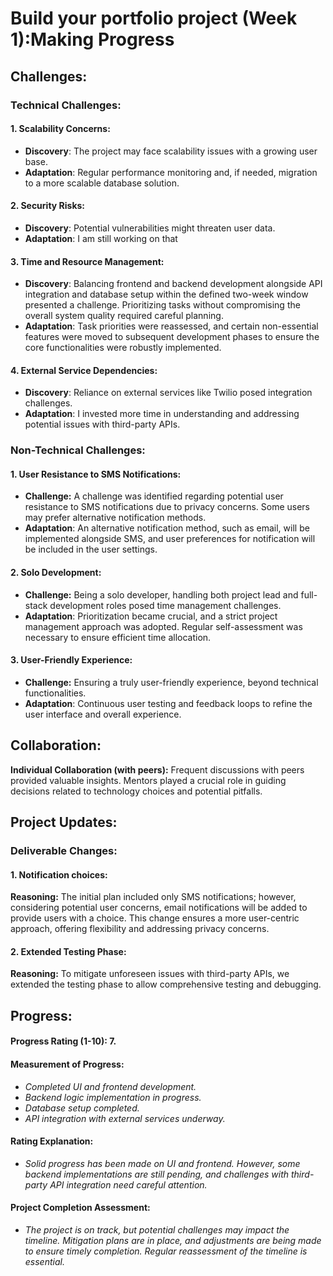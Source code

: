 # Build your portfolio project (Week 1):Making Progress
## Challenges:
### Technical Challenges:
#### 1. Scalability Concerns:
- **Discovery**: The project may face scalability issues with a growing user base.
- **Adaptation**: Regular performance monitoring and, if needed, migration to a more scalable database solution.
#### 2. Security Risks:
- **Discovery**: Potential vulnerabilities might threaten user data.
- **Adaptation**: I am still working on that
#### 3. Time and Resource Management:
- **Discovery**: Balancing frontend and backend development alongside API integration and database setup within the defined two-week window presented a challenge. Prioritizing tasks without compromising the overall system quality required careful planning.
- **Adaptation**: Task priorities were reassessed, and certain non-essential features were moved to subsequent development phases to ensure the core functionalities were robustly implemented.
#### 4. External Service Dependencies:
- **Discovery**: Reliance on external services like Twilio posed integration challenges.
- **Adaptation**: I invested more time in understanding and addressing potential issues with third-party APIs.
### Non-Technical Challenges:
#### 1. User Resistance to SMS Notifications:
- **Challenge:** A challenge was identified regarding potential user resistance to SMS notifications due to privacy concerns. Some users may prefer alternative notification methods.
- **Adaptation**: An alternative notification method, such as email, will be implemented alongside SMS, and user preferences for notification will be included in the user settings.
#### 2. Solo Development:
- **Challenge:** Being a solo developer, handling both project lead and full-stack development roles posed time management challenges.
- **Adaptation**: Prioritization became crucial, and a strict project management approach was adopted. Regular self-assessment was necessary to ensure efficient time allocation.
#### 3. User-Friendly Experience:
- **Challenge:** Ensuring a truly user-friendly experience, beyond technical functionalities.
- **Adaptation**: Continuous user testing and feedback loops to refine the user interface and overall experience.


## Collaboration:
**Individual Collaboration (with peers):** Frequent discussions with peers provided valuable insights. Mentors played a crucial role in guiding decisions related to technology choices and potential pitfalls.


## Project Updates:
### Deliverable Changes:
#### 1. Notification choices:
**Reasoning:** The initial plan included only SMS notifications; however, considering potential user concerns, email notifications will be added to provide users with a choice. This change ensures a more user-centric approach, offering flexibility and addressing privacy concerns.
#### 2. Extended Testing Phase:
**Reasoning:** To mitigate unforeseen issues with third-party APIs, we extended the testing phase to allow comprehensive testing and debugging.


## Progress:
#### Progress Rating (1-10): 7.
#### Measurement of Progress:
- *Completed UI and frontend development.*
- *Backend logic implementation in progress.*
- *Database setup completed.*
- *API integration with external services underway.*
#### Rating Explanation:
- *Solid progress has been made on UI and frontend. However, some backend implementations are still pending, and challenges with third-party API integration need careful attention.*
#### Project Completion Assessment:
- *The project is on track, but potential challenges may impact the timeline. Mitigation plans are in place, and adjustments are being made to ensure timely completion. Regular reassessment of the timeline is essential.*
